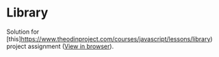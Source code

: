 # Library
Solution for [this]https://www.theodinproject.com/courses/javascript/lessons/library) project assignment ([View in browser](https://orhanugurlu.github.io/the_odin_project/library/index.html)).